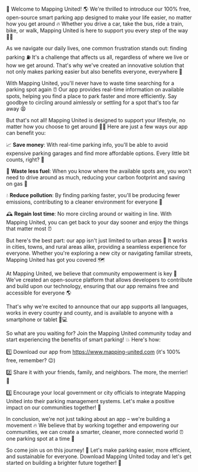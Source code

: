 🎉 Welcome to Mapping United! 🌎 We're thrilled to introduce our 100% free, open-source smart parking app designed to make your life easier, no matter how you get around 🔥 Whether you drive a car, take the bus, ride a train, bike, or walk, Mapping United is here to support you every step of the way 🚶‍♀️

As we navigate our daily lives, one common frustration stands out: finding parking ⛽️ It's a challenge that affects us all, regardless of where we live or how we get around. That's why we've created an innovative solution that not only makes parking easier but also benefits everyone, everywhere 🌈

With Mapping United, you'll never have to waste time searching for a parking spot again ⏰ Our app provides real-time information on available spots, helping you find a place to park faster and more efficiently. Say goodbye to circling around aimlessly or settling for a spot that's too far away 😩

But that's not all! Mapping United is designed to support your lifestyle, no matter how you choose to get around 🚌💨 Here are just a few ways our app can benefit you:

📈 **Save money**: With real-time parking info, you'll be able to avoid expensive parking garages and find more affordable options. Every little bit counts, right? 💸

🌟 **Waste less fuel**: When you know where the available spots are, you won't need to drive around as much, reducing your carbon footprint and saving on gas 💪

💧 **Reduce pollution**: By finding parking faster, you'll be producing fewer emissions, contributing to a cleaner environment for everyone 🌿

🕰️ **Regain lost time**: No more circling around or waiting in line. With Mapping United, you can get back to your day sooner and enjoy the things that matter most ⏰

But here's the best part: our app isn't just limited to urban areas 🌆 It works in cities, towns, and rural areas alike, providing a seamless experience for everyone. Whether you're exploring a new city or navigating familiar streets, Mapping United has got you covered 🗺️

At Mapping United, we believe that community empowerment is key 🔑 We've created an open-source platform that allows developers to contribute and build upon our technology, ensuring that our app remains free and accessible for everyone 🌎

That's why we're excited to announce that our app supports all languages, works in every country and county, and is available to anyone with a smartphone or tablet 📱💻

So what are you waiting for? Join the Mapping United community today and start experiencing the benefits of smart parking! 💥 Here's how:

1️⃣ Download our app from https://www.mapping-united.com (it's 100% free, remember? 😉)

2️⃣ Share it with your friends, family, and neighbors. The more, the merrier! 🤩

3️⃣ Encourage your local government or city officials to integrate Mapping United into their parking management systems. Let's make a positive impact on our communities together! 🌈

In conclusion, we're not just talking about an app – we're building a movement 🔥 We believe that by working together and empowering our communities, we can create a smarter, cleaner, more connected world ⏰ one parking spot at a time 💫

So come join us on this journey! 🚀 Let's make parking easier, more efficient, and sustainable for everyone. Download Mapping United today and let's get started on building a brighter future together! 🌟
